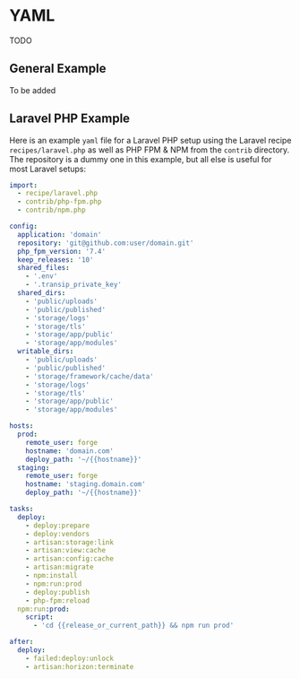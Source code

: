 # YAML 

TODO


## General Example

To be added
## Laravel PHP Example

Here is an example `yaml` file for a Laravel PHP setup using the Laravel recipe `recipes/laravel.php` as well as PHP FPM & NPM from the `contrib` directory. The repository is a dummy one in this example, but all else is useful for most Laravel setups:

```yml
import:
  - recipe/laravel.php
  - contrib/php-fpm.php
  - contrib/npm.php

config:
  application: 'domain'
  repository: 'git@github.com:user/domain.git'
  php_fpm_version: '7.4'
  keep_releases: '10'
  shared_files: 
    - '.env'
    - '.transip_private_key'
  shared_dirs:
    - 'public/uploads'
    - 'public/published'
    - 'storage/logs'
    - 'storage/tls'
    - 'storage/app/public'
    - 'storage/app/modules'
  writable_dirs:
    - 'public/uploads'
    - 'public/published'
    - 'storage/framework/cache/data'
    - 'storage/logs'
    - 'storage/tls'
    - 'storage/app/public'
    - 'storage/app/modules'

hosts:
  prod:
    remote_user: forge
    hostname: 'domain.com'
    deploy_path: '~/{{hostname}}'
  staging:
    remote_user: forge
    hostname: 'staging.domain.com'
    deploy_path: '~/{{hostname}}'

tasks:
  deploy:
    - deploy:prepare
    - deploy:vendors
    - artisan:storage:link
    - artisan:view:cache
    - artisan:config:cache
    - artisan:migrate
    - npm:install
    - npm:run:prod
    - deploy:publish
    - php-fpm:reload
  npm:run:prod:
    script:
      - 'cd {{release_or_current_path}} && npm run prod'

after:
  deploy:
    - failed:deploy:unlock
    - artisan:horizon:terminate
```